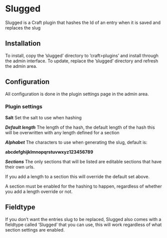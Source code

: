 # Slugged 
Slugged is a Craft plugin that hashes the Id of an entry when it is saved and replaces the slug 

## Installation 
To install, copy the ’slugged’ directory to ’craft>plugins’ and install through the admin interface. To update, replace the ’slugged’ directory and refresh the admin area. 

## Configuration 
All configuration is done in the plugin settings page in the admin area. 

### Plugin settings 

**Salt**
Set the salt to use when hashing

***Default length*** 
The length of the hash, the default length of the hash this will be overwritten with any length defined for a section 

***Alphabet*** 
The characters to use when generating the slug, default is: 

**abcdefghijklmnopqrstuvwxyz123456789** 

***Sections*** 
The only sections that will be listed are editable sections that have their own urls. 

If you add a length to a section this will override the default set above. 

A section must be enabled for the hashing to happen, regardless of whether you add a length override or not. 

## Fieldtype
If you don’t want the entries slug to be replaced, Slugged also comes with a fieldtype called ‘Slugged’ that you can use, this will work regardless of what section settings are enabled.

 
